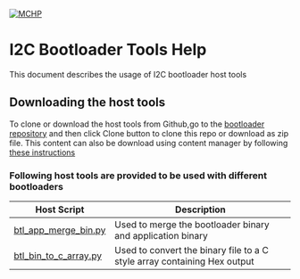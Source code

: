 [![MCHP](https://www.microchip.com/ResourcePackages/Microchip/assets/dist/images/logo.png)](https://www.microchip.com)

# I2C Bootloader Tools Help

This document describes the usage of I2C bootloader host tools

## Downloading the host tools

To clone or download the host tools from Github,go to the [bootloader repository](https://github.com/Microchip-MPLAB-Harmony/bootloader) and then click Clone button to clone this repo or download as zip file. This content can also be download using content manager by following [these instructions](https://github.com/Microchip-MPLAB-Harmony/contentmanager/wiki)

### Following host tools are provided to be used with different bootloaders

| Host Script                                                       | Description                                                              |
| ---                                                               | ---                                                                      |
| [btl_app_merge_bin.py](./docs/readme_btl_app_merge_bin.md)        | Used to merge the bootloader binary and application binary               |
| [btl_bin_to_c_array.py](./docs/readme_btl_bin_to_c_array.md)      | Used to convert the binary file to a C style array containing Hex output |
